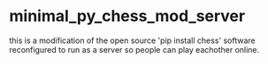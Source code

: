 # minimal_py_chess_mod_server

this is a modification of the open source 'pip install chess' software reconfigured to run as a server so people can play eachother online.
